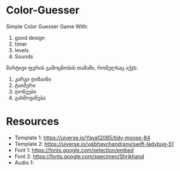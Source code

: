 ﻿# Color-Guesser
Simple Color Guesser Game With: 
1. good design
2. timer
3. levels
4. Sounds

მარტივი ფერის გამოცნობის თამაში, რომელსაც აქვს:
1. კარგი დიზაინი
2. ტაიმერი
3. დონეები 
4. გახმოვანება

# Resources
* Template 1: https://uiverse.io/Yaya12085/tidy-moose-84
* Template 2: https://uiverse.io/vaibhavchandranv/swift-ladybug-51
* Font 1: https://fonts.google.com/selection/embed
* Font 2: https://fonts.google.com/specimen/Shrikhand
* Audio 1:

